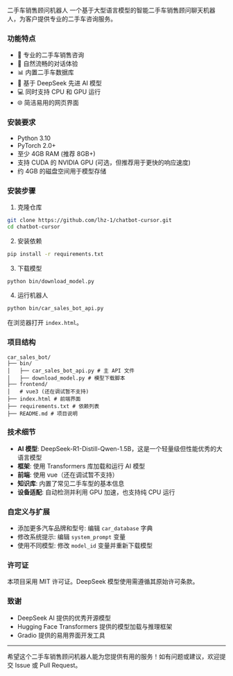 二手车销售顾问机器人
一个基于大型语言模型的智能二手车销售顾问聊天机器人，为客户提供专业的二手车咨询服务。

### 功能特点
- 🚗 专业的二手车销售咨询
- 💬 自然流畅的对话体验
- 📊 内置二手车数据库
- 🧠 基于 DeepSeek 先进 AI 模型
- 💻 同时支持 CPU 和 GPU 运行
- 🌐 简洁易用的网页界面

### 安装要求
- Python 3.10
- PyTorch 2.0+
- 至少 4GB RAM (推荐 8GB+)
- 支持 CUDA 的 NVIDIA GPU (可选，但推荐用于更快的响应速度)
- 约 4GB 的磁盘空间用于模型存储

### 安装步骤
1. 克隆仓库
```bash
git clone https://github.com/lhz-1/chatbot-cursor.git
cd chatbot-cursor
```
2. 安装依赖
```bash
pip install -r requirements.txt
```
3. 下载模型
```bash
python bin/download_model.py
```
4. 运行机器人
```bash
python bin/car_sales_bot_api.py
```
在浏览器打开 `index.html`。

### 项目结构
```text
car_sales_bot/
├── bin/
│   ├── car_sales_bot_api.py # 主 API 文件
│   ├── download_model.py # 模型下载脚本
├── frontend/
│   # vue3 (还在调试暂不支持)
├── index.html # 前端界面
├── requirements.txt # 依赖列表
├── README.md # 项目说明
```

### 技术细节
- **AI 模型**: DeepSeek-R1-Distill-Qwen-1.5B，这是一个轻量级但性能优秀的大语言模型
- **框架**: 使用 Transformers 库加载和运行 AI 模型
- **前端**: 使用 vue（还在调试暂不支持）
- **知识库**: 内置了常见二手车型的基本信息
- **设备适配**: 自动检测并利用 GPU 加速，也支持纯 CPU 运行

### 自定义与扩展
- 添加更多汽车品牌和型号: 编辑 `car_database` 字典
- 修改系统提示: 编辑 `system_prompt` 变量
- 使用不同模型: 修改 `model_id` 变量并重新下载模型

### 许可证
本项目采用 MIT 许可证。DeepSeek 模型使用需遵循其原始许可条款。

### 致谢
- DeepSeek AI 提供的优秀开源模型
- Hugging Face Transformers 提供的模型加载与推理框架
- Gradio 提供的易用界面开发工具

---

希望这个二手车销售顾问机器人能为您提供有用的服务！如有问题或建议，欢迎提交 Issue 或 Pull Request。